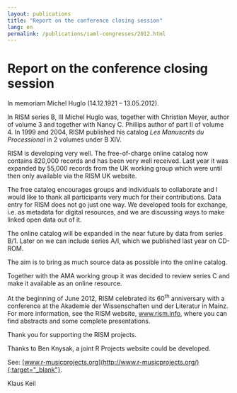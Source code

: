 ```yaml
---
layout: publications
title: "Report on the conference closing session"
lang: en
permalink: /publications/iaml-congresses/2012.html
---
```


# Report on the conference closing session

In memoriam Michel Huglo (14.12.1921 – 13.05.2012).

In RISM series B, III Michel Huglo was, together with Christian Meyer, author of volume 3 and together with Nancy C. Phillips author of part II of volume 4. In 1999 and 2004, RISM published his catalog _Les Manuscrits du Processional_ in 2 volumes under B XIV.

RISM is developing very well. The free-of-charge online catalog now contains 820,000 records and has been very well received. Last year it was expanded by 55,000 records from the UK working group which were until then only available via the RISM UK website.

The free catalog encourages groups and individuals to collaborate and I would like to thank all participants very much for their contributions. Data entry for RISM does not go just one way. We developed tools for exchange, i.e. as metadata for digital resources, and we are discussing ways to make linked open data out of it.

The online catalog will be expanded in the near future by data from series B/1. Later on we can include series A/I, which we published last year on CD-ROM.

The aim is to bring as much source data as possible into the online catalog.

Together with the AMA working group it was decided to review series C and make it available as an online resource.

At the beginning of June 2012, RISM celebrated its 60<sup><span lang="en-US">th</span></sup> anniversary with a conference at the Akademie der Wissenschaften und der Literatur in Mainz. For more information, see the RISM website, www.rism.info, where you can find abstracts and some complete presentations.

Thank you for supporting the RISM projects.

Thanks to Ben Knysak, a joint R Projects website could be developed.

See: [www.r-musicprojects.org](http://www.r-musicprojects.org/){:target="_blank"}.

Klaus Keil